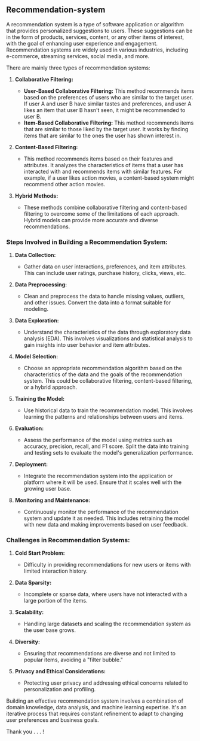 ## Recommendation-system

A recommendation system is a type of software application or algorithm that provides personalized suggestions to users. These suggestions can be in the form of products, services, content, or any other items of interest, with the goal of enhancing user experience and engagement. Recommendation systems are widely used in various industries, including e-commerce, streaming services, social media, and more.

There are mainly three types of recommendation systems:

1. **Collaborative Filtering:**
   - **User-Based Collaborative Filtering:** This method recommends items based on the preferences of users who are similar to the target user. If user A and user B have similar tastes and preferences, and user A likes an item that user B hasn't seen, it might be recommended to user B.
   - **Item-Based Collaborative Filtering:** This method recommends items that are similar to those liked by the target user. It works by finding items that are similar to the ones the user has shown interest in.

2. **Content-Based Filtering:**
   - This method recommends items based on their features and attributes. It analyzes the characteristics of items that a user has interacted with and recommends items with similar features. For example, if a user likes action movies, a content-based system might recommend other action movies.

3. **Hybrid Methods:**
   - These methods combine collaborative filtering and content-based filtering to overcome some of the limitations of each approach. Hybrid models can provide more accurate and diverse recommendations.

### Steps Involved in Building a Recommendation System:

1. **Data Collection:**
   - Gather data on user interactions, preferences, and item attributes. This can include user ratings, purchase history, clicks, views, etc.

2. **Data Preprocessing:**
   - Clean and preprocess the data to handle missing values, outliers, and other issues. Convert the data into a format suitable for modeling.

3. **Data Exploration:**
   - Understand the characteristics of the data through exploratory data analysis (EDA). This involves visualizations and statistical analysis to gain insights into user behavior and item attributes.

4. **Model Selection:**
   - Choose an appropriate recommendation algorithm based on the characteristics of the data and the goals of the recommendation system. This could be collaborative filtering, content-based filtering, or a hybrid approach.

5. **Training the Model:**
   - Use historical data to train the recommendation model. This involves learning the patterns and relationships between users and items.

6. **Evaluation:**
   - Assess the performance of the model using metrics such as accuracy, precision, recall, and F1 score. Split the data into training and testing sets to evaluate the model's generalization performance.

7. **Deployment:**
   - Integrate the recommendation system into the application or platform where it will be used. Ensure that it scales well with the growing user base.

8. **Monitoring and Maintenance:**
   - Continuously monitor the performance of the recommendation system and update it as needed. This includes retraining the model with new data and making improvements based on user feedback.

### Challenges in Recommendation Systems:

1. **Cold Start Problem:**
   - Difficulty in providing recommendations for new users or items with limited interaction history.

2. **Data Sparsity:**
   - Incomplete or sparse data, where users have not interacted with a large portion of the items.

3. **Scalability:**
   - Handling large datasets and scaling the recommendation system as the user base grows.

4. **Diversity:**
   - Ensuring that recommendations are diverse and not limited to popular items, avoiding a "filter bubble."

5. **Privacy and Ethical Considerations:**
   - Protecting user privacy and addressing ethical concerns related to personalization and profiling.

Building an effective recommendation system involves a combination of domain knowledge, data analysis, and machine learning expertise. It's an iterative process that requires constant refinement to adapt to changing user preferences and business goals.

Thank you . . . !
